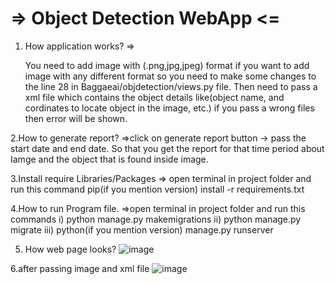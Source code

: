 # => Object Detection WebApp <=

1. How application works?
=> <p>You need to add image with (.png,jpg,jpeg) format if you want to add image with any different format so you need to make some changes to the line 28 in Baggaeai/objdetection/views.py file. 
Then need to pass a xml file which contains the object details like(object name, and cordinates to locate object in the image, etc.) if you pass a wrong files then error will be shown.</p>


2.How to generate report?
=>click on generate report button -> pass the start date and end date. So that you get the report for that time period about Iamge and the object that is found inside image. 
  
3.Install require Libraries/Packages
=> open terminal in project folder and run this command pip(if you mention version) install -r requirements.txt

4.How to run Program file.
=>open terminal in project folder and run this commands
i) python manage.py makemigrations
ii) python manage.py migrate
iii) python(if you mention version) manage.py runserver


5. How web page looks?
![image](https://user-images.githubusercontent.com/47074753/112622502-2047be80-8e51-11eb-9835-e233b4e5bc83.png)

6.after passing image and xml file
![image](https://user-images.githubusercontent.com/47074753/112623520-7701c800-8e52-11eb-8361-9e5fa5eed2c7.png)
